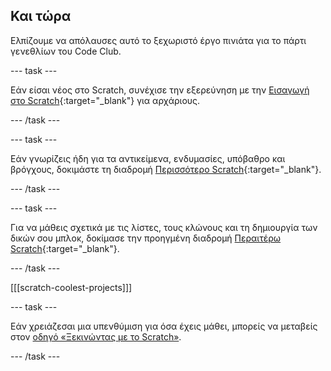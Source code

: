 ## Και τώρα

Ελπίζουμε να απόλαυσες αυτό το ξεχωριστό έργο πινιάτα για το πάρτι γενεθλίων του Code Club.

--- task ---

Εάν είσαι νέος στο Scratch, συνέχισε την εξερεύνηση με την [Εισαγωγή στο Scratch](https://projects.raspberrypi.org/en/pathways/scratch-intro){:target="_blank"} για αρχάριους.

--- /task ---

--- task ---

Εάν γνωρίζεις ήδη για τα αντικείμενα, ενδυμασίες, υπόβαθρο και βρόγχους, δοκιμάστε τη διαδρομή [Περισσότερο Scratch](https://projects.raspberrypi.org/en/pathways/more-scratch){:target="_blank"}.

--- /task ---

--- task ---

Για να μάθεις σχετικά με τις λίστες, τους κλώνους και τη δημιουργία των δικών σου μπλοκ, δοκίμασε την προηγμένη διαδρομή [Περαιτέρω Scratch](https://projects.raspberrypi.org/en/pathways/further-scratch){:target="_blank"}.

--- /task ---

[[[scratch-coolest-projects]]]

--- task ---

Εάν χρειάζεσαι μια υπενθύμιση για όσα έχεις μάθει, μπορείς να μεταβείς στον [οδηγό «Ξεκινώντας με το Scratch»](https://projects.raspberrypi.org/en/projects/getting-started-scratch).

--- /task ---

